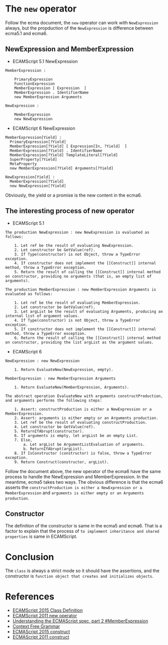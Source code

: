 # The `new` operator

Follow the ecma document, the `new` operator can work with `NewExpression` always, but the propduction of the `NewExpression` is difference between ecma5.1 and ecma6.

## NewExpression and MemberExpression

* ECAMScript 5.1 NewExpression

```
MemberExpression :
  
    PrimaryExpression
    FunctionExpression
    MemberExpression [ Expression  ]
    MemberExpression . IdentifierName
    new MemberExpression Arguments

NewExpression :

    MemberExpression
    new NewExpression
```

* ECAMScript 6 NewExpression

```
MemberExpression[Yield] :
  PrimaryExpression[?Yield]
  MemberExpression[?Yield] [ Expression[In, ?Yield]  ]
  MemberExpression[?Yield] . IdentifierName
  MemberExpression[?Yield] TemplateLiteral[?Yield]
  SuperProperty[?Yield]
  MetaProperty
  new MemberExpression[?Yield] Arguments[?Yield]

NewExpression[Yield] :
  MemberExpression[?Yield]
  new NewExpression[?Yield]
```

Obviously, the yield or a promise is the new content in the ecma6.

## The interesting process of new operator

* ECAMScript 5.1

```
The production NewExpression : new NewExpression is evaluated as follows:

    1. Let ref be the result of evaluating NewExpression.
    2. Let constructor be GetValue(ref).
    3. If Type(constructor) is not Object, throw a TypeError exception.
    4. If constructor does not implement the [[Construct]] internal method, throw a TypeError exception.
    5. Return the result of calling the [[Construct]] internal method on constructor, providing no arguments (that is, an empty list of arguments).

The production MemberExpression : new MemberExpression Arguments is evaluated as follows:

    1. Let ref be the result of evaluating MemberExpression.
    2. Let constructor be GetValue(ref).
    3. Let argList be the result of evaluating Arguments, producing an internal list of argument values.
    4. If Type(constructor) is not Object, throw a TypeError exception.
    5. If constructor does not implement the [[Construct]] internal method, throw a TypeError exception.
    6. Return the result of calling the [[Construct]] internal method on constructor, providing the list argList as the argument values.
```

* ECAMScript 6

```
NewExpression : new NewExpression

    1. Return EvaluateNew(NewExpression, empty).

MemberExpression : new MemberExpression Arguments

    1. Return EvaluateNew(MemberExpression, Arguments).

The abstract operation EvaluateNew with arguments constructProduction, and arguments performs the following steps:

    1. Assert: constructProduction is either a NewExpression or a MemberExpression.
    2. Assert: arguments is either empty or an Arguments production.
    3. Let ref be the result of evaluating constructProduction.
    4. Let constructor be GetValue(ref).
    5. ReturnIfAbrupt(constructor).
    6. If arguments is empty, let argList be an empty List.
    7. Else,
        a. Let argList be ArgumentListEvaluation of arguments.
        b. ReturnIfAbrupt(argList).
    8. If IsConstructor (constructor) is false, throw a TypeError exception.
    9. Return Construct(constructor, argList).
```

Follow the document above, the new operator of the ecma6 have the same process to handle the NewExpression and MemberExpression. In the meantime, ecma5 takes two ways.
The obvious difference is that the ecma6 asserts the `constructProduction is either a NewExpression or a MemberExpression` and `arguments is either empty or an Arguments production`.

## Constructor
The definition of the constructor is same in the ecma5 and ecma6. That is a factor to explain that the process of `to implement inheritance and shared properties` is same in ECAMScript.

# Conclusion
The `class` is always a strict mode so it should have the assertions, and the constructor is `function object that creates and initializes objects`.

# References
* [ECAMScript 2015 Class Definition](https://262.ecma-international.org/6.0/#sec-class-definitions)
* [ECAMScript 2011 new operator](https://262.ecma-international.org/5.1/#sec-11.2.2)
* [Understanding the ECMAScript spec, part 2 #MemberExpression](https://v8.dev/blog/understanding-ecmascript-part-2#memberexpression)
* [Context Free Grammar](https://www.wikiwand.com/en/Context-free_grammar)
* [ECMAScript 2015 construct](https://262.ecma-international.org/6.0/#sec-constructor)
* [ECMAScript 2011 construct](https://262.ecma-international.org/5.1/#sec-4.3.4)
